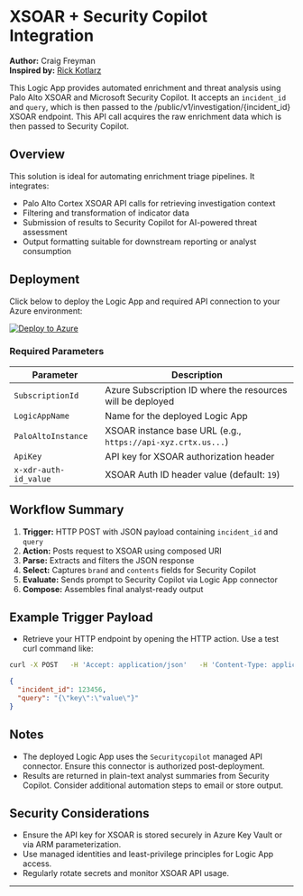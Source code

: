 # XSOAR + Security Copilot Integration

**Author:** Craig Freyman  
**Inspired by:** [Rick Kotlarz](https://github.com/RickKotlarz/Security-Copilot-Plugins-dev/tree/main/Palo_Alto_XSOAR)

This Logic App provides automated enrichment and threat analysis using Palo Alto XSOAR and Microsoft Security Copilot. It accepts an `incident_id` and `query`, which is then passed to the /public/v1/investigation/{incident_id} XSOAR endpoint. This API call acquires the raw enrichment data which is then passed to Security Copilot.

## Overview

This solution is ideal for automating enrichment triage pipelines. It integrates:
- Palo Alto Cortex XSOAR API calls for retrieving investigation context
- Filtering and transformation of indicator data
- Submission of results to Security Copilot for AI-powered threat assessment
- Output formatting suitable for downstream reporting or analyst consumption

## Deployment

Click below to deploy the Logic App and required API connection to your Azure environment:

[![Deploy to Azure](https://aka.ms/deploytoazurebutton)](https://portal.azure.com/#create/Microsoft.Template/uri/https%3A%2F%2Fraw.githubusercontent.com%2Fcd1zz%2Fsecuritycopilot%2Frefs%2Fheads%2Fmain%2FLogicApps%2FPaloAltoXSoar%2Fazure_deploy.json)

### Required Parameters

| Parameter             | Description                                                |
|-----------------------|------------------------------------------------------------|
| `SubscriptionId`      | Azure Subscription ID where the resources will be deployed |
| `LogicAppName`        | Name for the deployed Logic App                            |
| `PaloAltoInstance`    | XSOAR instance base URL (e.g., `https://api-xyz.crtx.us...`) |
| `ApiKey`              | API key for XSOAR authorization header                     |
| `x-xdr-auth-id_value` | XSOAR Auth ID header value (default: `19`)                 |

## Workflow Summary

1. **Trigger:** HTTP POST with JSON payload containing `incident_id` and `query`
2. **Action:** Posts request to XSOAR using composed URI
3. **Parse:** Extracts and filters the JSON response
4. **Select:** Captures `brand` and `contents` fields for Security Copilot
5. **Evaluate:** Sends prompt to Security Copilot via Logic App connector
6. **Compose:** Assembles final analyst-ready output

## Example Trigger Payload

- Retrieve your HTTP endpoint by opening the HTTP action. Use a test curl command like:

```bash
curl -X POST   -H 'Accept: application/json'   -H 'Content-Type: application/json'   -d '{"incident_id": 123456, "query": "${.}"}'   'https://prod-07.australiaeast.logic.azur......'
```

```json
{
  "incident_id": 123456,
  "query": "{\"key\":\"value\"}"
}
```

## Notes

- The deployed Logic App uses the `Securitycopilot` managed API connector. Ensure this connector is authorized post-deployment.
- Results are returned in plain-text analyst summaries from Security Copilot. Consider additional automation steps to email or store output.

## Security Considerations

- Ensure the API key for XSOAR is stored securely in Azure Key Vault or via ARM parameterization.
- Use managed identities and least-privilege principles for Logic App access.
- Regularly rotate secrets and monitor XSOAR API usage.

---